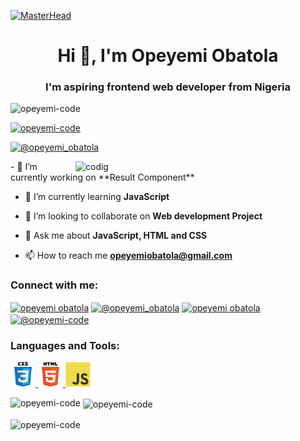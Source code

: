 [![MasterHead](https://www.youtube.com/redirect?event=video_description&redir_token=QUFFLUhqbnhqMHNRVkVnQjk1QzJLWUI1aGVtT1VJeFVzZ3xBQ3Jtc0tuZTVKNWZYN2FUNk9MWnZmbjNJR0xMOF9DRXgyV3p5cU5BNElwUnJET19jRDl3ZjVJM1ljUy00YTNmLVFoRThnMEVPM05XOVFoVTIySnpSTkxIRlYxSk54a1FZMzRSMnJaOEl0V2g1d1g4TWk2NEc1aw&q=https%3A%2F%2F1.bp.blogspot.com%2F-7A4WynwLsMw%2FXbBpCXG8fHI%2FAAAAAAAAMt4%2FuOa1bpLskYgrwGbllhSu2SDj_Mig8SXJQCLcBGAsYHQ%2Fs1600%2F2000_600px.gif&v=G-EGDH50hGE)](https://www.digitaland.tv/wp-content/uploads/2016/03/banner_developer-.jpg)
<h1 align="center">Hi 👋, I'm Opeyemi Obatola</h1>
<h3 align="center">I'm aspiring frontend web developer from Nigeria</h3>

<p align="left"> <img src="https://komarev.com/ghpvc/?username=opeyemi-code&label=Profile%20views&color=0e75b6&style=flat" alt="opeyemi-code" /> </p>

<p align="left"> <a href="https://github.com/ryo-ma/github-profile-trophy"><img src="https://github-profile-trophy.vercel.app/?username=opeyemi-code" alt="opeyemi-code" /></a> </p>

<p align="left"> <a href="https://twitter.com/@opeyemi_obatola" target="blank"><img src="https://img.shields.io/twitter/follow/@opeyemi_obatola?logo=twitter&style=for-the-badge" alt="@opeyemi_obatola" /></a> </p>
<img align="right" alt="codig" width="400" src="https://cdn.dribbble.com/users/1162077/screenshots/3848914/programmer.gif">
- 🔭 I’m currently working on **Result Component**

- 🌱 I’m currently learning **JavaScript**

- 👯 I’m looking to collaborate on **Web development Project**

- 💬 Ask me about **JavaScript, HTML and CSS**

- 📫 How to reach me **opeyemiobatola@gmail.com**

<h3 align="left">Connect with me:</h3>
<p align="left">
<a href="https://codepen.io/opeyemi obatola" target="blank"><img align="center" src="https://raw.githubusercontent.com/rahuldkjain/github-profile-readme-generator/master/src/images/icons/Social/codepen.svg" alt="opeyemi obatola" height="30" width="40" /></a>
<a href="https://twitter.com/@opeyemi_obatola" target="blank"><img align="center" src="https://raw.githubusercontent.com/rahuldkjain/github-profile-readme-generator/master/src/images/icons/Social/twitter.svg" alt="@opeyemi_obatola" height="30" width="40" /></a>
<a href="https://linkedin.com/in/opeyemi obatola" target="blank"><img align="center" src="https://raw.githubusercontent.com/rahuldkjain/github-profile-readme-generator/master/src/images/icons/Social/linked-in-alt.svg" alt="opeyemi obatola" height="30" width="40" /></a>
<a href="https://hashnode.com/@opeyemi-code" target="blank"><img align="center" src="https://raw.githubusercontent.com/rahuldkjain/github-profile-readme-generator/master/src/images/icons/Social/hashnode.svg" alt="@opeyemi-code" height="30" width="40" /></a>
</p>

<h3 align="left">Languages and Tools:</h3>
<p align="left"> <a href="https://www.w3schools.com/css/" target="_blank" rel="noreferrer"> <img src="https://raw.githubusercontent.com/devicons/devicon/master/icons/css3/css3-original-wordmark.svg" alt="css3" width="40" height="40"/> </a> <a href="https://www.w3.org/html/" target="_blank" rel="noreferrer"> <img src="https://raw.githubusercontent.com/devicons/devicon/master/icons/html5/html5-original-wordmark.svg" alt="html5" width="40" height="40"/> </a> <a href="https://developer.mozilla.org/en-US/docs/Web/JavaScript" target="_blank" rel="noreferrer"> <img src="https://raw.githubusercontent.com/devicons/devicon/master/icons/javascript/javascript-original.svg" alt="javascript" width="40" height="40"/> </a> </p>

<p><img align="left" src="https://github-readme-stats.vercel.app/api/top-langs?username=opeyemi-code&show_icons=true&locale=en&layout=compact" alt="opeyemi-code" /></p>

<p>&nbsp;<img align="center" src="https://github-readme-stats.vercel.app/api?username=opeyemi-code&show_icons=true&locale=en" alt="opeyemi-code" /></p>

<p><img align="center" src="https://github-readme-streak-stats.herokuapp.com/?user=opeyemi-code&" alt="opeyemi-code" /></p>
